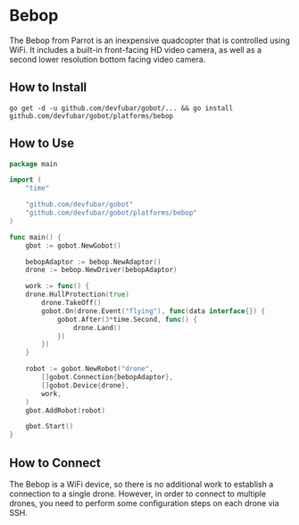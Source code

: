 # Bebop

The Bebop from Parrot is an inexpensive quadcopter that is controlled using WiFi. It includes a built-in front-facing HD video camera, as well as a second lower resolution bottom facing video camera.


## How to Install
```
go get -d -u github.com/devfubar/gobot/... && go install github.com/devfubar/gobot/platforms/bebop
```

## How to Use
```go
package main

import (
	"time"

	"github.com/devfubar/gobot"
	"github.com/devfubar/gobot/platforms/bebop"
)

func main() {
	gbot := gobot.NewGobot()

	bebopAdaptor := bebop.NewAdaptor()
	drone := bebop.NewDriver(bebopAdaptor)

	work := func() {
    drone.HullProtection(true)
		drone.TakeOff()
		gobot.On(drone.Event("flying"), func(data interface{}) {
			gobot.After(3*time.Second, func() {
				drone.Land()
			})
		})
	}

	robot := gobot.NewRobot("drone",
		[]gobot.Connection{bebopAdaptor},
		[]gobot.Device{drone},
		work,
	)
	gbot.AddRobot(robot)

	gbot.Start()
}
```

## How to Connect

The Bebop is a WiFi device, so there is no additional work to establish a connection to a single drone. However, in order to connect to multiple drones, you need to perform some configuration steps on each drone via SSH.
